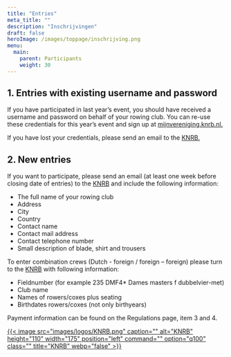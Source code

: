 ```yaml
---
title: "Entries"
meta_title: ""
description: "Inschrijvingen"
draft: false
heroImage: /images/toppage/inschrijving.png
menu:
  main:
    parent: Participants
    weight: 30
---
```

## 1. Entries with existing username and password
If you have participated in last year’s event, you should have received a username and password on behalf of your rowing club. You can re-use these credentials for this year’s event and sign up at [mijnvereniging.knrb.nl.](https://mijnvereniging.knrb.nl/Account/Login?ReturnUrl=%2F)

If you have lost your credentials, please send an email to the [KNRB.](martijn.vanrossum@knrb.nl)

## 2. New entries
If you want to participate, please send an email (at least one week before closing date of entries) to the [KNRB](martijn.vanrossum@knrb.nl) and include the following information:

- The full name of your rowing club
- Address
- City
- Country
- Contact name
- Contact mail address
- Contact telephone number
- Small description of blade, shirt and trousers

To enter combination crews (Dutch -  foreign / foreign – foreign) please turn to the [KNRB](martijn.vanrossum@knrb.nl) with following information:

- Fieldnumber (for example 235 DMF4* Dames masters f dubbelvier-met)
- Club name
- Names of rowers/coxes plus seating
- Birthdates rowers/coxes (not only birthyears)

Payment information can be found on the Regulations page, item 3 and 4.

<div class="grid grid-cols-1">

[{{< image src="images/logos/KNRB.png" caption="" alt="KNRB" height="110" width="175" position="left" command="" option="q100" class="" title="KNRB"  webp="false" >}}](https://mijnvereniging.knrb.nl/Account/Login?ReturnUrl=%2F)

</div>